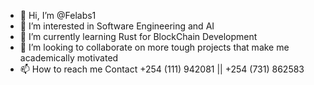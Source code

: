 - 👋 Hi, I’m @Felabs1
- 👀 I’m interested in Software Engineering and AI
- 🌱 I’m currently learning Rust for BlockChain Development
- 💞️ I’m looking to collaborate on more tough projects that make me academically motivated
- 📫 How to reach me Contact +254 (111) 942081 || +254 (731) 862583

<!---
Felabs1/Felabs1 is a ✨ special ✨ repository because its `README.md` (this file) appears on your GitHub profile.
You can click the Preview link to take a look at your changes.
--->

